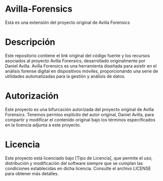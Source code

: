 # Avilla-Forensics
Esta es una extensión del proyecto original de Avilla Forensics

# Descripción

Este repositorio contiene el link original del código fuente y los recursos asociados al proyecto Avilla Forensics, desarrollado originalmente por Daniel Avilla. Avilla Forensics es una herramienta diseñada para asistir en el análisis forense digital en dispositivos móviles, proporcionando una serie de utilidades automatizadas para la gestión y análisis de datos.

# Autorización

Este proyecto es una bifurcación autorizada del proyecto original de Avilla Forensics. Tenemos permiso explícito del autor original, Daniel Avilla, para compartir y modificar el contenido original bajo los términos especificados en la licencia adjunta a este proyecto.

# Licencia

Este proyecto está licenciado bajo [Tipo de Licencia], que permite el uso, distribución y modificación del software siempre que se cumplan las condiciones establecidas en dicha licencia. Consulte el archivo LICENSE para obtener más detalles.
